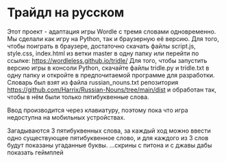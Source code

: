 # Трайдл на русском
Этот проект - адаптация игры Wordle с тремя словами одновременно. Мы сделали как игру на Python, так и браузерную её версию. 
Для того, чтобы поиграть в браузере, достаточно скачать файлы script.js, style.css, index.html из ветки master в одну папку или перейти по ссылке: https://wordleless.github.io/tridle/
Для того, чтобы запустить версию игры в консоли Python, скачайте файлы tridle.py и tridle.txt в одну папку и откройте в предпочитаемой программе для разработки.
Словарь был взят из файла russian_nouns.txt репозитория https://github.com/Harrix/Russian-Nouns/tree/main/dist и обработан так, чтобы в нём были только пятибуквенные слова.

Ввод производится через клавиатуру, поэтому пока что игра недоступна на мобильных устройствах. 

Загадываются 3 пятибуквенных слова, за каждый ход можно ввести одно существующее пятибуквенное слово, и для каждого из 3 слов будут показаны угаданные буквы.
...скрины с питона и с джавы дабы показать геймплей
